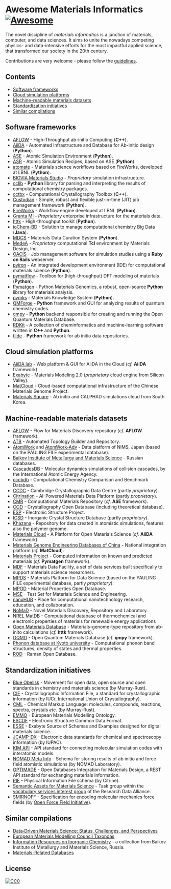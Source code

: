 # Awesome Materials Informatics [![Awesome](https://cdn.rawgit.com/sindresorhus/awesome/d7305f38d29fed78fa85652e3a63e154dd8e8829/media/badge.svg)](https://github.com/sindresorhus/awesome)

The novel discipline of _materials informatics_ is a junction of materials, computer, and data sciences. It aims to unite the nowadays competing physics- and data-intensive efforts for the most impactful applied science, that transformed our society in the 20th century.

Contributions are very welcome - please follow the [guidelines](CONTRIBUTING.md).


## Contents

- [Software frameworks](#software-frameworks)
- [Cloud simulation platforms](#cloud-simulation-platforms)
- [Machine-readable materials datasets](#machine-readable-materials-datasets)
- [Standardization initiatives](#standardization-initiatives)
- [Similar compilations](#similar-compilations)


## Software frameworks

- [AFLOW](http://materials.duke.edu/AFLOW) - High-Throughput ab-initio Computing (**C++**).
- [AiiDA](http://aiida.net) - Automated Infrastructure and Database for Ab-initio design (**Python**).
- [ASE](https://wiki.fysik.dtu.dk/ase) - Atomic Simulation Environment (**Python**).
- [ASR](https://gitlab.com/dtorel/asr) - Atomic Simulation Recipes, based on ASE (**Python**).
- [atomate](https://hackingmaterials.github.io/atomate) - Materials science workflows based on FireWorks, developed at LBNL (**Python**).
- [BIOVIA Materials Studio](https://www.3ds.com/products-services/biovia/products/molecular-modeling-simulation/biovia-materials-studio/) - _Proprietary_ simulation infrastructure.
- [cclib](https://cclib.github.io) - **Python** library for parsing and interpreting the results of computational chemistry packages.
- [cctbx](https://cctbx.github.io) - Computational Crystallography Toolbox (**C++**).
- [Custodian](https://github.com/materialsproject/custodian) - Simple, robust and flexible just-in-time (JIT) job management framework (**Python**).
- [FireWorks](https://materialsproject.github.io/fireworks) - Workflow engine developed at LBNL (**Python**).
- [Granta MI](https://www.grantadesign.com/products/mi) - _Proprietary_ enterprise infrastructure for the materials data.
- [httk](https://httk.openmaterialsdb.se) - High-throughput toolkit (**Python**).
- [ioChem-BD](https://www.iochem-bd.org) - Solution to manage computational chemistry Big Data (**Java**).
- [MDCS](https://github.com/usnistgov/MDCS) - Materials Data Curation System (**Python**).
- [MedeA](https://www.materialsdesign.com/medea-software) - _Proprietary_ computational **Tcl** environment by Materials Design, Inc.
- [OACIS](https://crest-cassia.github.io/oacis/en/) - Job management software for simulation studies using a **Ruby on Rails** webserver.
- [pyiron](https://github.com/pyiron) - An integrated development environment (IDE) for computational materials science (**Python**).
- [pymatflow](https://github.com/DeqiTang/pymatflow) - Toolbox for (high-throughput) DFT modeling of materials (**Python**).
- [Pymatgen](https://pymatgen.org) - Python Materials Genomics, a robust, open-source **Python** library for materials analysis.
- [pymks](https://pymks.org) - Materials Knowledge System (**Python**).
- [QMForge](https://sourceforge.net/projects/qmforge/) - **Python** framework and GUI for analyzing results of quantum chemistry codes.
- [qmpy](https://pythonhosted.org/qmpy) - **Python** backend responsible for creating and running the Open Quantum Materials Database.
- [RDKit](https://github.com/rdkit/rdkit) - A collection of cheminformatics and machine-learning software written in **C++** and **Python**.
- [tilde](https://github.com/tilde-lab/tilde) - **Python** framework for ab initio data repositories.


## Cloud simulation platforms

- [AiiDA lab](https://www.materialscloud.org/aiidalab) - Web platform & GUI for AiiDA in the Cloud (_cf._ **AiiDA** framework)
- [Exabyte](https://github.com/Exabyte-io) - Materials Modeling 2.0 (_proprietary_ cloud engine from Silicon Valley).
- [MatCloud](http://matcloud.cnic.cn) - Cloud-based computational infrastructure of the Chinese Materials Genome Project.
- [Materials Square](https://www.materialssquare.com) - Ab initio and CALPHAD simulations cloud from South Korea.


## Machine-readable materials datasets

- [AFLOW](http://www.aflowlib.org) - Flow for Materials Discovery repository (_cf._ **AFLOW** framework).
- [ATB](http://compbio.biosci.uq.edu.au/atb) - Automated Topology Builder and Repository.
- [AtomWork](https://crystdb.nims.go.jp/en) and [AtomWork-Adv](https://atomwork-adv.nims.go.jp) - Data platform of NIMS, Japan (based on the PAULING FILE experimental database).
- [Baikov Institute of Metallurgy and Materials Science](http://bg.imet-db.ru) - Russian databases.
- [CascadesDB](https://cascadesdb.org) - Molecular dynamics simulations of collision cascades, by the International Atomic Energy Agency.
- [cccbdb](http://cccbdb.nist.gov) - Computational Chemistry Comparison and Benchmark Database.
- [CCDC](https://www.ccdc.cam.ac.uk) - Cambridge Crystallographic Data Centre (partly _proprietary_).
- [Citrination](https://citrination.com) - AI-Powered Materials Data Platform (partly _proprietary_).
- [CMR](https://wiki.fysik.dtu.dk/cmr) - Computational Materials Repository (_cf._ **ASE** framework).
- [COD](https://www.crystallography.net) - Crystallography Open Database (including theoretical database).
- [ESP](http://gurka.fysik.uu.se/ESP) - Electronic Structure Project.
- [ICSD](https://icsd.products.fiz-karlsruhe.de/) - Inorganic Crystal Structure Database (partly _proprietary_).
- [Khazana](https://khazana.gatech.edu) - Repository for data created in atomistic simulations, features also the polymer genome.
- [Materials Cloud](https://www.materialscloud.org) - A Platform for Open Materials Science (_cf._ **AiiDA** framework).
- [Materials Genome Engineering Databases of China](https://www.mgedata.cn) - National integration platform (_cf._ **MatCloud**).
- [Materials Project](https://www.materialsproject.org) - Computed information on known and predicted materials (_cf._ **Pymatgen** framework).
- [MDF](https://materialsdatafacility.org) - Materials Data Facility, a set of data services built specifically to support materials science researchers.
- [MPDS](https://mpds.io) - Materials Platform for Data Science (based on the PAULING FILE experimental database, partly _proprietary_).
- [MPOD](http://mpod.cimav.edu.mx/) - Material Properties Open Database.
- [MSE](http://mse.fhi-berlin.mpg.de) - Test Set for Materials Science and Engineering.
- [nanoHUB](https://nanohub.org/developer) - Place for computational nanotechnology research, education, and collaboration.
- [NoMaD](https://nomad-coe.eu) - Novel Materials Discovery, Repository and Laboratory.
- [NREL MatDB](http://materials.nrel.gov) - Computational database of thermochemical and electronic properties of materials for renewable energy applications
- [Open Materials Database](http://openmaterialsdb.se) - Materials-genome-type repository from ab-inito calculations (_cf._ **httk** framework).
- [OQMD](http://oqmd.org) - Open Quantum Materials Database (_cf._ **qmpy** framework).
- [Phonon database at Kyoto university](http://phonondb.mtl.kyoto-u.ac.jp) - Computational phonon band structures, density of states and thermal properties.
- [ROD](https://solsa.crystallography.net/rod/) - Raman Open Database.


## Standardization initiatives

- [Blue Obelisk](https://blueobelisk.github.io) - Movement for open data, open source and open standards in chemistry and materials science (by Murray-Rust).
- [CIF](https://www.iucr.org/resources/cif) - Crystallographic Information File, a standard for crystallographic information (by IUCr, International Union of Crystallography).
- [CML](http://www.xml-cml.org) - Chemical Markup Language: molecules, compounds, reactions, spectra, crystals _etc._ (by Murray-Rust).
- [EMMO](https://github.com/emmo-repo/EMMO) - European Materials Modelling Ontology.
- [ESCDF](https://esl.cecam.org/ESCDF_-_Electronic_Structure_Common_Data_Format) - Electronic Structure Common Data Format.
- [ESSE](https://github.com/Exabyte-io/esse) - Exabyte Source of Schemas and Examples designed for digital materials science.
- [JCAMP-DX](http://www.jcamp-dx.org) - Electronic data standards for chemical and spectroscopy information (by IUPAC).
- [KIM API](https://openkim.org/kim-api/) - API standard for connecting molecular simulation codes with interatomic models.
- [NOMAD Meta Info](https://metainfo.nomad-coe.eu/nomadmetainfo_public/archive.html) - Schema for storing results of ab initio and force-field atomistic simulations (by NOMAD Laboratory).
- [OPTIMADE](https://www.optimade.org) - Open Databases Integration for Materials Design, a REST API standard for exchanging materials information.
- [PIF](https://citrineinformatics.github.io/pif-documentation/index.html) - Physical Information File schema (by Citrine).
- [Semantic Assets for Materials Science](https://doi.org/10.5281/zenodo.2456346) - Task group within the [vocabulary services interest group](https://rd-alliance.org/groups/vocabulary-services-interest-group.html) of the Research Data Alliance.
- [SMIRNOFF](https://open-forcefield-toolkit.readthedocs.io/en/latest/smirnoff.html) - Specification for encoding molecular mechanics force fields (by [Open Force Field Initiative](http://openforcefield.org/)).


## Similar compilations

- [Data‐Driven Materials Science: Status, Challenges, and Perspectives](https://doi.org/10.1002/advs.201900808)
- [European Materials Modelling Council Taxondas](https://emmc.info/taxonda)
- [Information Resources on Inorganic Chemistry](http://en.iric.imet-db.ru) - a collection from Baikov Institute of Metallurgy and Materials Science, Russia.
- [Materials-Related Databases](https://github.com/blaiszik/Materials-Databases)


## License
[![CC0](http://mirrors.creativecommons.org/presskit/buttons/88x31/svg/cc-zero.svg)](https://creativecommons.org/publicdomain/zero/1.0/)
